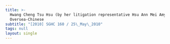 ```yaml
---
title: >-
  Hwang Cheng Tsu Hsu (by her litigation representative Hsu Ann Mei Amy) v
  Oversea-Chinese
subtitle: "[2010] SGHC 160 / 25\_May\_2010"
tags: null
layout: single
---
```


